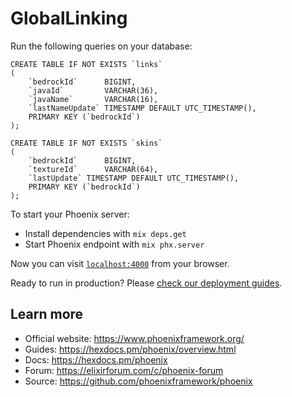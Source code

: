 # GlobalLinking

Run the following queries on your database:
```mysql
CREATE TABLE IF NOT EXISTS `links`
(
    `bedrockId`      BIGINT,
    `javaId`         VARCHAR(36),
    `javaName`       VARCHAR(16),
    `lastNameUpdate` TIMESTAMP DEFAULT UTC_TIMESTAMP(),
    PRIMARY KEY (`bedrockId`)
);

CREATE TABLE IF NOT EXISTS `skins`
(
    `bedrockId`      BIGINT,
    `textureId`      VARCHAR(64),
    `lastUpdate` TIMESTAMP DEFAULT UTC_TIMESTAMP(),
    PRIMARY KEY (`bedrockId`)
);
```

To start your Phoenix server:

  * Install dependencies with `mix deps.get`
  * Start Phoenix endpoint with `mix phx.server`

Now you can visit [`localhost:4000`](http://localhost:4000) from your browser.

Ready to run in production? Please [check our deployment guides](https://hexdocs.pm/phoenix/deployment.html).

## Learn more

  * Official website: https://www.phoenixframework.org/
  * Guides: https://hexdocs.pm/phoenix/overview.html
  * Docs: https://hexdocs.pm/phoenix
  * Forum: https://elixirforum.com/c/phoenix-forum
  * Source: https://github.com/phoenixframework/phoenix
